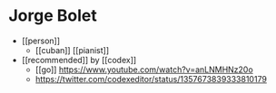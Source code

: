 # Jorge Bolet

- [[person]]
  - [[cuban]] [[pianist]]
- [[recommended]] by [[codex]]
  - [[go]] https://www.youtube.com/watch?v=anLNMHNz20o
  - https://twitter.com/codexeditor/status/1357673839333810179


